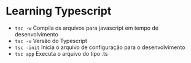 # Learning Typescript
- `tsc -w` Compila os arquivos para javascript em tempo de desenvolvimento
- `tsc -v` Versão do Typescript
- `tsc -init` Inicia o arquivo de configuração para o desenvolvimento
- `tsc app` Executa o arquivo do tipo .ts

